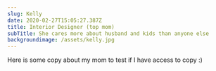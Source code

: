 ```yaml
---
slug: Kelly
date: 2020-02-27T15:05:27.387Z
title: Interior Designer (top mom)
subTitle: She cares more about husband and kids than anyone else
backgroundimage: /assets/kelly.jpg
---
```

Here is some copy about my mom to test if I have access to copy :)
